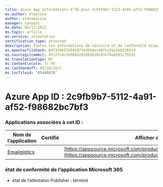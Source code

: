 ```yaml
---
title: Azure App informations d’ID pour 2c9fb9b7-5112-4a91-af52-f98682bc7bf3
ms.author: elmalova
author: elenamalova
manager: tonybal
ms.date: 05/17/2022
ms.topic: article
ms.service: attestation
certification_type: attested
description: Toutes les informations de sécurité et de conformité disponibles pour 2c9fb9b7-5112-4a91-af52-f98682bc7bf3.
ms.openlocfilehash: bd7334657e592973b3694ecd0fcc91e2e03363c9
ms.sourcegitcommit: 9fc27c6c7e9683291d85818c07e7be8291c75532
ms.translationtype: MT
ms.contentlocale: fr-FR
ms.lasthandoff: 05/18/2022
ms.locfileid: "65449878"
---
```

# <a name="azure-app-id-2c9fb9b7-5112-4a91-af52-f98682bc7bf3"></a>Azure App ID : 2c9fb9b7-5112-4a91-af52-f98682bc7bf3


### <a name="apps-associated-with-this-id"></a>Applications associées à cet ID :
| **Nom de l’application** | **Certifié** | **Afficher dans AppSource** |
|--------------|---------------|-----------------------|
| [Emailgistics](../forward/emailgistics.emailgistics_shared_email.md) |  | [https://appsource.microsoft.com/product/office/emailgistics.emailgistics_shared_email](https://appsource.microsoft.com/product/office/emailgistics.emailgistics_shared_email) |

### <a name="microsoft-365-app-compliance-status"></a>état de conformité de l’application Microsoft 365
- état de l’attestaton Publisher : terminé
